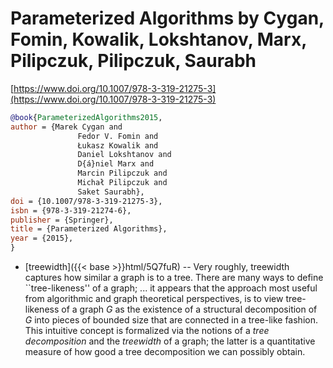 # Parameterized Algorithms by Cygan, Fomin, Kowalik, Lokshtanov, Marx, Pilipczuk, Pilipczuk, Saurabh

[https://www.doi.org/10.1007/978-3-319-21275-3](https://www.doi.org/10.1007/978-3-319-21275-3)

```bibtex
@book{ParameterizedAlgorithms2015,
author = {Marek Cygan and
               Fedor V. Fomin and
               Łukasz Kowalik and
               Daniel Lokshtanov and
               D{á}niel Marx and
               Marcin Pilipczuk and
               Michał Pilipczuk and
               Saket Saurabh},
doi = {10.1007/978-3-319-21275-3},
isbn = {978-3-319-21274-6},
publisher = {Springer},
title = {Parameterized Algorithms},
year = {2015},
}
```
* [treewidth]({{< base >}}html/5Q7fuR) -- Very roughly, treewidth captures how similar a graph is to a tree. There are many ways to define ``tree-likeness'' of a graph; ... it appears that the approach most useful from algorithmic and graph theoretical perspectives, is to view tree-likeness of a graph $G$ as the existence of a structural decomposition of $G$ into pieces of bounded size that are connected in a tree-like fashion. This intuitive concept is formalized via the notions of a *tree decomposition* and the *treewidth* of a graph; the latter is a quantitative measure of how good a tree decomposition we can possibly obtain.